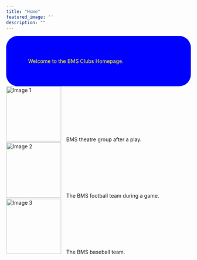```yaml
---
title: "Home"
featured_image: ''
description: ""
---
```


  <div style="background-color: blue; padding: 60px; border-radius: 32px; color:yellow;">
  Welcome to the BMS Clubs Homepage.
</div>
</div>

<div class="image-row">

<img src="images/BMS4.jpg" alt="Image 1" style="width: 150px; margin-right: 10px;">
  <span>BMS theatre group after a play.</span>  
  </div>
<img src="https://resources.finalsite.net/images/f_auto,q_auto,t_image_size_4/v1743437065/mcpsorg/w7hu0u7jc5lzak9ztbnz/BaseballMarch2025.jpg" alt="Image 2" style="width: 150px; margin-right: 10px;">
<span>The BMS football team during a game.</span>
</div>
<img src="https://resources.finalsite.net/images/f_auto,q_auto,t_image_size_2/v1690389009/mcpsorg/hyzt3aygytdob2skqbzt/footballforwebsite.jpg" alt="Image 3" style="width: 150px; margin-right: 10px;">
<span>The BMS baseball team.</span>
</div>